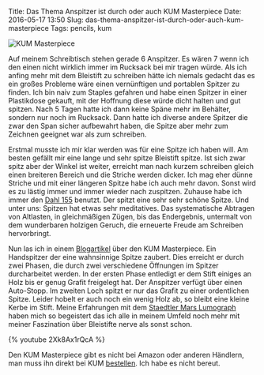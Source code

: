 Title: Das Thema Anspitzer ist durch oder auch KUM Masterpiece
Date: 2016-05-17 13:50
Slug: das-thema-anspitzer-ist-durch-oder-auch-kum-masterpiece
Tags: pencils, kum

![KUM Masterpiece]({static}/images/kummasterpiece.jpg)

Auf meinem Schreibtisch stehen gerade 6 Anspitzer. Es wären 7 wenn ich den einen nicht wirklich immer im Rucksack bei mir tragen würde. Als ich anfing mehr mit dem Bleistift zu schreiben hätte ich niemals gedacht das es ein großes Probleme wäre einen vernünftigen und portablen Spitzer zu finden. Ich bin naiv zum Staples gefahren und habe einen Spitzer in einer Plastikdose gekauft, mit der Hoffnung diese würde dicht halten und gut spitzen. Nach 5 Tagen hatte ich dann keine Späne mehr im Behälter, sondern nur noch im Rucksack. Dann hatte ich diverse andere Spitzer die zwar den Span sicher aufbewahrt haben, die Spitze aber mehr zum Zeichnen geeignet war als zum schreiben.

Erstmal musste ich mir klar werden was für eine Spitze ich haben will. Am besten gefällt mir eine lange und sehr spitze Bleistift spitze. Ist sich zwar spitz aber der Winkel ist weiter, erreicht man nach kurzem schreiben gleich einen breiteren Bereich und die Striche werden dicker. Ich mag eher dünne Striche und mit einer längeren Spitze habe ich auch mehr davon. Sonst wird es zu lästig immer und immer wieder nach zuspitzen. Zuhause habe ich immer den [Dahl 155](http://www.amazon.de/Dahle-00155-20094-Bleistiftspitzmaschine-Stiftdurchmesser-grau/dp/B001IVHRRY) benutzt. Der spitzt eine sehr sehr schöne Spitze. Und unter uns: Spitzen hat etwas sehr meditatives. Das systematische Abtragen von Altlasten, in gleichmäßigen Zügen, bis das Endergebnis, untermalt von dem wunderbaren holzigen Geruch, die erneuerte Freude am Schreiben hervorbringt.

Nun las ich in einem [Blogartikel](http://www.lexikaliker.de/2015/03/kum-masterpiece/) über den KUM Masterpiece. Ein Handspitzer der eine wahnsinnige Spitze zaubert. Dies erreicht er durch zwei Phasen, die durch zwei verschiedene Öffnungen im Spitzer durcharbeitet werden. In der ersten Phase entledigt er dem Stift einiges an Holz bis er genug Grafit freigelegt hat. Der Anspitzer verfügt über einen Auto-Stopp. Im zweiten Loch spitzt er nur das Grafit zu einer ordentlichen Spitze. Leider hobelt er auch noch ein wenig Holz ab, so bleibt eine kleine Kerbe im Stift. Meine Erfahrungen mit dem [Staedtler Mars Lumograph](http://www.staedtler.de/de/produkte/bleistifte-zubehoer/bleistifte/mars-lumograph-100-bleistift-in-bester-qualitaet/) haben mich so begeistert das ich alle in meinem Umfeld noch mehr mit meiner Faszination über Bleistifte nerve als sonst schon.

{% youtube 2Xk8Ax1rQcA %}

Den KUM Masterpiece gibt es nicht bei Amazon oder anderen Händlern, man muss ihn direkt bei KUM [bestellen](http://www.kum.net/index.php/masterpiece/). Ich habe es nicht bereut.
